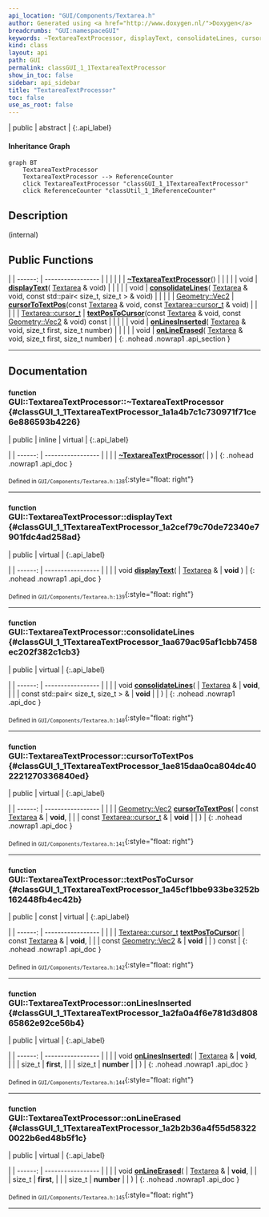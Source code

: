 ```yaml
---
api_location: "GUI/Components/Textarea.h"
author: Generated using <a href="http://www.doxygen.nl/">Doxygen</a>
breadcrumbs: "GUI:namespaceGUI"
keywords: ~TextareaTextProcessor, displayText, consolidateLines, cursorToTextPos, textPosToCursor, onLinesInserted, onLineErased
kind: class
layout: api
path: GUI
permalink: classGUI_1_1TextareaTextProcessor
show_in_toc: false
sidebar: api_sidebar
title: "TextareaTextProcessor"
toc: false
use_as_root: false
---
```


| public | abstract |
{:.api_label}

#### Inheritance Graph

```mermaid
graph BT
	TextareaTextProcessor
	TextareaTextProcessor --> ReferenceCounter
	click TextareaTextProcessor "classGUI_1_1TextareaTextProcessor"
	click ReferenceCounter "classUtil_1_1ReferenceCounter"
```

## Description

(internal)



## Public Functions

|
| ------: | ----------------- |
|  | |
|  | **[~TextareaTextProcessor](#classGUI_1_1TextareaTextProcessor_1a1a4b7c1c730971f71ce6e886593b4226)**() |
|  | |
| void | **[displayText](#classGUI_1_1TextareaTextProcessor_1a2cef79c70de72340e7901fdc4ad258ad)**( [Textarea](classGUI_1_1Textarea) & void) |
|  | |
| void | **[consolidateLines](#classGUI_1_1TextareaTextProcessor_1aa679ac95af1cbb7458ec202f382c1cb3)**( [Textarea](classGUI_1_1Textarea) & void, const std::pair< size_t, size_t > & void) |
|  | |
| [Geometry::Vec2](namespaceGeometry#namespaceGeometry_1aa9c56320691770d4bc53916868f15e6d) | **[cursorToTextPos](#classGUI_1_1TextareaTextProcessor_1ae815daa0ca804dc402221270336840ed)**(const [Textarea](classGUI_1_1Textarea) & void, const [Textarea::cursor_t](classGUI_1_1Textarea#classGUI_1_1Textarea_1a73f79613da53902c32a007aa6f173de1) & void) |
|  | |
| [Textarea::cursor_t](classGUI_1_1Textarea#classGUI_1_1Textarea_1a73f79613da53902c32a007aa6f173de1) | **[textPosToCursor](#classGUI_1_1TextareaTextProcessor_1a45cf1bbe933be3252b162448fb4ec42b)**(const [Textarea](classGUI_1_1Textarea) & void, const [Geometry::Vec2](namespaceGeometry#namespaceGeometry_1aa9c56320691770d4bc53916868f15e6d) & void) const |
|  | |
| void | **[onLinesInserted](#classGUI_1_1TextareaTextProcessor_1a2fa0a4f6e781d3d80865862e92ce56b4)**( [Textarea](classGUI_1_1Textarea) & void, size_t first, size_t number) |
|  | |
| void | **[onLineErased](#classGUI_1_1TextareaTextProcessor_1a2b2b36a4f55d583220022b6ed48b5f1c)**( [Textarea](classGUI_1_1Textarea) & void, size_t first, size_t number) |
{: .nohead .nowrap1 .api_section }


-------------------------------------------------------------------

## Documentation

### <small>function</small><br/> GUI::TextareaTextProcessor::~TextareaTextProcessor {#classGUI_1_1TextareaTextProcessor_1a1a4b7c1c730971f71ce6e886593b4226}

| public | inline | virtual |
{:.api_label}

|
| ------: | ----------------- |
|  |
|  **[~TextareaTextProcessor](#classGUI_1_1TextareaTextProcessor_1a1a4b7c1c730971f71ce6e886593b4226)**( |  ) |
{: .nohead .nowrap1 .api_doc }





<sub>Defined in `GUI/Components/Textarea.h:138`</sub>{:style="float: right"}

-------------------------------------------------------------------

### <small>function</small><br/> GUI::TextareaTextProcessor::displayText {#classGUI_1_1TextareaTextProcessor_1a2cef79c70de72340e7901fdc4ad258ad}

| public | virtual |
{:.api_label}

|
| ------: | ----------------- |
|  |
| void **[displayText](#classGUI_1_1TextareaTextProcessor_1a2cef79c70de72340e7901fdc4ad258ad)**( |  [Textarea](classGUI_1_1Textarea) & | **void** ) |
{: .nohead .nowrap1 .api_doc }





<sub>Defined in `GUI/Components/Textarea.h:139`</sub>{:style="float: right"}

-------------------------------------------------------------------

### <small>function</small><br/> GUI::TextareaTextProcessor::consolidateLines {#classGUI_1_1TextareaTextProcessor_1aa679ac95af1cbb7458ec202f382c1cb3}

| public | virtual |
{:.api_label}

|
| ------: | ----------------- |
|  |
| void **[consolidateLines](#classGUI_1_1TextareaTextProcessor_1aa679ac95af1cbb7458ec202f382c1cb3)**( |  [Textarea](classGUI_1_1Textarea) & | **void**, |
| | const std::pair< size_t, size_t > & | **void** |
|   ) |
{: .nohead .nowrap1 .api_doc }





<sub>Defined in `GUI/Components/Textarea.h:140`</sub>{:style="float: right"}

-------------------------------------------------------------------

### <small>function</small><br/> GUI::TextareaTextProcessor::cursorToTextPos {#classGUI_1_1TextareaTextProcessor_1ae815daa0ca804dc402221270336840ed}

| public | virtual |
{:.api_label}

|
| ------: | ----------------- |
|  |
| [Geometry::Vec2](namespaceGeometry#namespaceGeometry_1aa9c56320691770d4bc53916868f15e6d) **[cursorToTextPos](#classGUI_1_1TextareaTextProcessor_1ae815daa0ca804dc402221270336840ed)**( | const [Textarea](classGUI_1_1Textarea) & | **void**, |
| | const [Textarea::cursor_t](classGUI_1_1Textarea#classGUI_1_1Textarea_1a73f79613da53902c32a007aa6f173de1) & | **void** |
|   ) |
{: .nohead .nowrap1 .api_doc }





<sub>Defined in `GUI/Components/Textarea.h:141`</sub>{:style="float: right"}

-------------------------------------------------------------------

### <small>function</small><br/> GUI::TextareaTextProcessor::textPosToCursor {#classGUI_1_1TextareaTextProcessor_1a45cf1bbe933be3252b162448fb4ec42b}

| public | const | virtual |
{:.api_label}

|
| ------: | ----------------- |
|  |
| [Textarea::cursor_t](classGUI_1_1Textarea#classGUI_1_1Textarea_1a73f79613da53902c32a007aa6f173de1) **[textPosToCursor](#classGUI_1_1TextareaTextProcessor_1a45cf1bbe933be3252b162448fb4ec42b)**( | const [Textarea](classGUI_1_1Textarea) & | **void**, |
| | const [Geometry::Vec2](namespaceGeometry#namespaceGeometry_1aa9c56320691770d4bc53916868f15e6d) & | **void** |
|   ) const |
{: .nohead .nowrap1 .api_doc }





<sub>Defined in `GUI/Components/Textarea.h:142`</sub>{:style="float: right"}

-------------------------------------------------------------------

### <small>function</small><br/> GUI::TextareaTextProcessor::onLinesInserted {#classGUI_1_1TextareaTextProcessor_1a2fa0a4f6e781d3d80865862e92ce56b4}

| public | virtual |
{:.api_label}

|
| ------: | ----------------- |
|  |
| void **[onLinesInserted](#classGUI_1_1TextareaTextProcessor_1a2fa0a4f6e781d3d80865862e92ce56b4)**( |  [Textarea](classGUI_1_1Textarea) & | **void**, |
| | size_t | **first**, |
| | size_t | **number** |
|   ) |
{: .nohead .nowrap1 .api_doc }





<sub>Defined in `GUI/Components/Textarea.h:144`</sub>{:style="float: right"}

-------------------------------------------------------------------

### <small>function</small><br/> GUI::TextareaTextProcessor::onLineErased {#classGUI_1_1TextareaTextProcessor_1a2b2b36a4f55d583220022b6ed48b5f1c}

| public | virtual |
{:.api_label}

|
| ------: | ----------------- |
|  |
| void **[onLineErased](#classGUI_1_1TextareaTextProcessor_1a2b2b36a4f55d583220022b6ed48b5f1c)**( |  [Textarea](classGUI_1_1Textarea) & | **void**, |
| | size_t | **first**, |
| | size_t | **number** |
|   ) |
{: .nohead .nowrap1 .api_doc }





<sub>Defined in `GUI/Components/Textarea.h:145`</sub>{:style="float: right"}

-------------------------------------------------------------------

